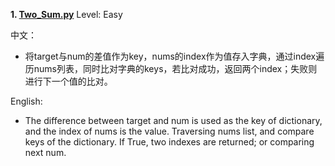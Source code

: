 **1. [Two_Sum.py](https://github.com/Kelv1nYu/LeetCode_Practices/blob/master/Code/Two_Sum.py)**      Level: Easy
      

中文：
* 将target与num的差值作为key，nums的index作为值存入字典，通过index遍历nums列表，同时比对字典的keys，若比对成功，返回两个index；失败则进行下一个值的比对。

English: 
* The difference between target and num is used as the key of dictionary, and the index of nums is the value. Traversing nums list, and compare keys of the dictionary. If True, two indexes are returned; or comparing next num.